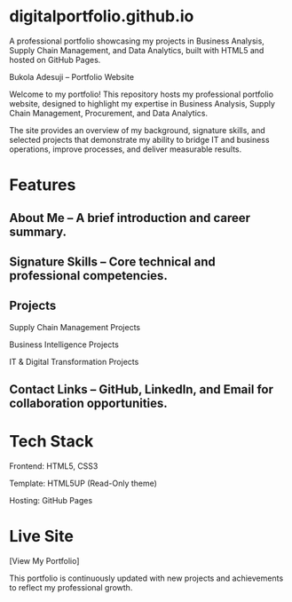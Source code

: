 # digitalportfolio.github.io
A professional portfolio showcasing my projects in Business Analysis, Supply Chain Management, and Data Analytics, built with HTML5 and hosted on GitHub Pages.

Bukola Adesuji – Portfolio Website

Welcome to my portfolio! This repository hosts my professional portfolio website, designed to highlight my expertise in Business Analysis, Supply Chain Management, Procurement, and Data Analytics.

The site provides an overview of my background, signature skills, and selected projects that demonstrate my ability to bridge IT and business operations, improve processes, and deliver measurable results.

# Features

## About Me – A brief introduction and career summary.

## Signature Skills – Core technical and professional competencies.

## Projects

Supply Chain Management Projects

Business Intelligence Projects

IT & Digital Transformation Projects

## Contact Links – GitHub, LinkedIn, and Email for collaboration opportunities.

# Tech Stack

Frontend: HTML5, CSS3

Template: HTML5UP (Read-Only theme)

Hosting: GitHub Pages

# Live Site

[View My Portfolio] 

This portfolio is continuously updated with new projects and achievements to reflect my professional growth.
